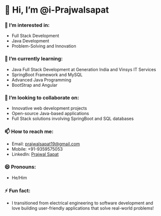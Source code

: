 # 👋 Hi, I’m @i-Prajwalsapat

### 👀 I’m interested in:
- Full Stack Development
- Java Development
- Problem-Solving and Innovation

### 🌱 I’m currently learning:
- Java Full Stack Development at Generation India and Vinsys IT Services
- SpringBoot Framework and MySQL
- Advanced Java Programming
- BootStrap and Angular

### 💞️ I’m looking to collaborate on:
- Innovative web development projects
- Open-source Java-based applications
- Full Stack solutions involving SpringBoot and SQL databases

### 📫 How to reach me:
- Email: [prajwalsapat19@gmail.com](mailto:prajwalsapat19@gmail.com)
- Mobile: +91-9359575053
- LinkedIn: [Prajwal Sapat](https://www.linkedin.com/in/prajwal-sapat-8633b5288/)

### 😄 Pronouns:
- He/Him

### ⚡ Fun fact:
- I transitioned from electrical engineering to software development and love building user-friendly applications that solve real-world problems!
